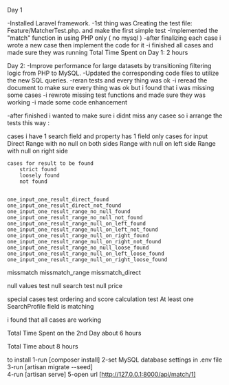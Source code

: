 
Day 1

-Installed Laravel framework.
-1st thing was Creating the test file: Feature/MatcherTest.php. and make the first simple test 
-Implemented the "match" function in using PHP only ( no mysql )
-after finalizing each case i wrote a new case then implement the code for it
-i finished all cases and made sure they was running
Total Time Spent on Day 1: 2 hours


Day 2:
-Improve performance for large datasets by transitioning filtering logic from PHP to MySQL.
-Updated the corresponding code files to utilize the new SQL queries.
-reran tests and every thing was ok
-i reread the document to make sure every thing was ok but i found that i was missing some cases 
-i rewrote missing test functions and made sure they was working 
-i made some code enhancement


-after finished i wanted to make sure i didnt miss any casee so i arrange the tests this way :

cases i have 1 search field and property has 1 field only
    cases for input
        Direct
        Range with no null on both sides
        Range with null on left side
        Range with null on right side


    cases for result to be found
        strict found
        loosely found
        not found


    one_input_one_result_direct_found
    one_input_one_result_direct_not_found
    one_input_one_result_range_no_null_found
    one_input_one_result_range_no_null_not_found
    one_input_one_result_range_null_on_left_found
    one_input_one_result_range_null_on_left_not_found
    one_input_one_result_range_null_on_right_found
    one_input_one_result_range_null_on_right_not_found
    one_input_one_result_range_no_null_loose_found
    one_input_one_result_range_null_on_left_loose_found
    one_input_one_result_range_null_on_right_loose_found

missmatch
    missmatch_range
    missmatch_direct

null values
    test null search
    test null price

special cases
    test ordering and score calculation
    test At least one SearchProfile field is matching


i found that all cases are working

Total Time Spent on the 2nd Day  about 6 hours

Total Time about 8 hours 




to install 
1-run [composer install]
2-set MySQL database settings in .env file
3-run [artisan migrate --seed]  
4-run [artisan serve]
5-open url [http://127.0.0.1:8000/api/match/1] 

